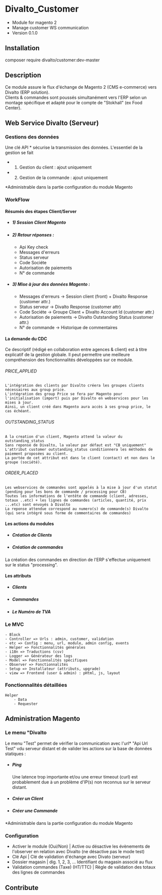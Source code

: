 # Divalto_Customer
- Module for magento 2
- Manage customer WS communication
- Version 0.1.0

## Installation

composer require divalto/customer:dev-master

## Description

Ce module assure le flux d'échange de Magento 2 (CMS e-commerce) vers Divalto (ERP solution).<br>
Clients & commandes sont poussés simultanément vers l'ERP selon un montage spécifique et adapté pour le compte de "Stokhall" (ex Food Center).

## Web Service Divalto (Serveur)

### Gestions des données

Une clé API * sécurise la transmission des données. L'essentiel de la gestion se fait

- 1) Gestion du client : ajout uniquement
- 2) Gestion de la commande : ajout uniquement

*Administrable dans la partie configuration du module Magento

### WorkFlow

#### Résumés des étapes Client/Server

- ##### 1) Session Client Magento
- ##### 2) Retour réponses : 
	- Api Key check
	- Messages d'erreurs
	- Status serveur
	- Code Sociéte
	- Autorisation de paiements
	- N° de commande
- ##### 3) Mise à jour des données Magento :
	- Messages d'erreurs -> Session client (front) + Divalto Response (customer attr.)
	- Status serveur -> Divalto Response (customer attr)
	- Code Sociéte -> Groupe Client + Divalto Account Id (customer attr.)
	- Autorisation de paiements -> Divalto Outstanding Status (customer attr.)
	- N° de commande -> Historique de commentaires

#### La demande du CDC

Ce descriptif (rédigé en collaboration entre agences & client) est à titre explicatif de la gestion globale. Il peut permettre une meilleure compréhension des fonctionnalités développées sur ce module.

###### PRICE_APPLIED

    L'intégration des clients par Divalto créera les groupes clients nécessaires aux group price.
    L'intégration des group Price se fera par Magento pour l'initialisation (import) puis par Divalto en webservices pour les mises à jour.
    Ainsi, un client créé dans Magento aura accès à ses group price, le cas échéant.

###### OUTSTANDING_STATUS

    A la creation d'un client, Magento attend la valeur du outstanding_status
    Sans reponse de Divalto, la valeur par défaut est "CB uniquement"
    L'attribut customer outstanding_status conditionnera les méthodes de paiement proposées au client.
    La portée de cet attribut est dans le client (contact) et non dans le groupe (société).

###### ORDER_PLACED

    Les webservices de commandes sont appelés à la mise à jour d'un statut (pending pour les bons de commande / processing pour CB)
    Toutes les informations de l'entête de commande (client, adresses, totaux ..etc) + les lignes de commandes (articles, quantité, prix ...etc) sont envoyés à Divalto
    La reponse attendue correspond au numero(s) de commande(s) Divalto (qui sera intégré sous forme de commentaires de commandes)

#### Les actions du modules

- ##### Création de Clients
- ##### Création de commandes

La création des commandes en direction de l'ERP s'effectue uniquement sur le status "processing".

#### Les attributs

- ##### Clients
- ##### Commandes
- ##### Le Numéro de TVA

### Le MVC

	- Block
	- Controller => Urls : admin, customer, validation
	- etc => Config : menu, url, module, admin config, events
	- Helper => Fonctionnalités générales
	- i18n => Traductions (csv)
	- Logger => Générateur des logs
	- Model => Fonctionnalités spécifiques
	- Observer => Fonctionnalités 
	- Setup => Installateur (attributs, upgrade)
	- view => Frontend (user & admin) : pHtml, js, layout

### Fonctionnalités détaillées

	Helper
		- Data
		- Requester

## Administration Magento

### Le menu "Divalto

Le menu "Test" permet de vérifier la communication avec l'url* "Api Url Test" vdu serveur distant et de valider les actions sur la base de données statiques :
- ##### Ping
	Une latence trop importante et/ou une erreur timeout (curl) est probablement due à un problème d'IP(s) non reconnus sur le serveur distant.
- ##### Créer un Client
- ##### Créer une Commande

*Administrable dans la partie configuration du module Magento

### Configuration

- Activer le module (Oui/Non) | Active ou désactive les évènements de l'observer en relation avec Divalto (ne désactive pas le mode test)
- Clé Api | Clé de validation d'échange avec Divato (serveur)
- Dossier magasin | dig. 1, 2, 3, ... Identifiant du magasin associé au flux
- Validation commandes (Taxe) (HT/TTC) | Règle de validation des totaux des lignes de commandes

## Contribute